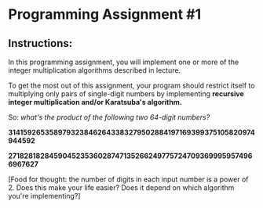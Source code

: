 # Programming Assignment #1

## Instructions:
In this programming assignment, you will implement one or more of the integer multiplication algorithms described in lecture.

To get the most out of this assignment, your program should restrict itself to multiplying only pairs of single-digit numbers by implementing **recursive integer multiplication and/or Karatsuba's algorithm.**

So: *what's the product of the following two 64-digit numbers?*

**3141592653589793238462643383279502884197169399375105820974944592**

**2718281828459045235360287471352662497757247093699959574966967627**

[Food for thought: the number of digits in each input number is a power of 2. Does this make your life easier? Does it depend on which algorithm you're implementing?]
